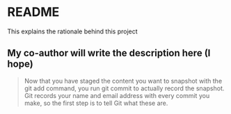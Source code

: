 # README

This explains the rationale behind this project

## My co-author will write the description here (I hope)

>Now that you have staged the content you want to snapshot with the git add command, you run git commit to actually record the snapshot. Git records your name and email address with every commit you make, so the first step is to tell Git what these are. 


